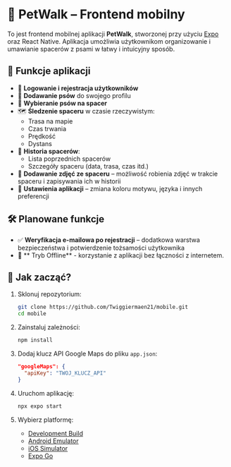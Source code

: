 # 🐾 PetWalk – Frontend mobilny

To jest frontend mobilnej aplikacji **PetWalk**, stworzonej przy użyciu [Expo](https://expo.dev) oraz React Native. Aplikacja umożliwia użytkownikom organizowanie i umawianie spacerów z psami w łatwy i intuicyjny sposób.

## 🧩 Funkcje aplikacji

- 🔐 **Logowanie i rejestracja użytkowników**
- 🐶 **Dodawanie psów** do swojego profilu
- 🚶 **Wybieranie psów na spacer**
- 🗺️ **Śledzenie spaceru** w czasie rzeczywistym:
  - Trasa na mapie
  - Czas trwania
  - Prędkość
  - Dystans
- 📖 **Historia spacerów**:
  - Lista poprzednich spacerów
  - Szczegóły spaceru (data, trasa, czas itd.)
- 📸 **Dodawanie zdjęć ze spaceru** – możliwość robienia zdjęć w trakcie spaceru i zapisywania ich w historii
- 🎨 **Ustawienia aplikacji** – zmiana koloru motywu, języka i innych preferencji

## 🛠️ Planowane funkcje

- ✅ **Weryfikacja e-mailowa po rejestracji** – dodatkowa warstwa bezpieczeństwa i potwierdzenie tożsamości użytkownika
- 🧩 ** Tryb Offline** - korzystanie z aplikacji bez łączności z internetem.

## 🚀 Jak zacząć?

1. Sklonuj repozytorium:

   ```bash
   git clone https://github.com/Twiggiermaen21/mobile.git
   cd mobile
   ```

2. Zainstaluj zależności:

   ```bash
   npm install
   ```

3. Dodaj klucz API Google Maps do pliku `app.json`:

   ```json
   "googleMaps": {
     "apiKey": "TWOJ_KLUCZ_API"
   }
   ```

4. Uruchom aplikację:

   ```bash
   npx expo start
   ```

5. Wybierz platformę:

   - [Development Build](https://docs.expo.dev/develop/development-builds/introduction/)
   - [Android Emulator](https://docs.expo.dev/workflow/android-studio-emulator/)
   - [iOS Simulator](https://docs.expo.dev/workflow/ios-simulator/)
   - [Expo Go](https://expo.dev/go)
